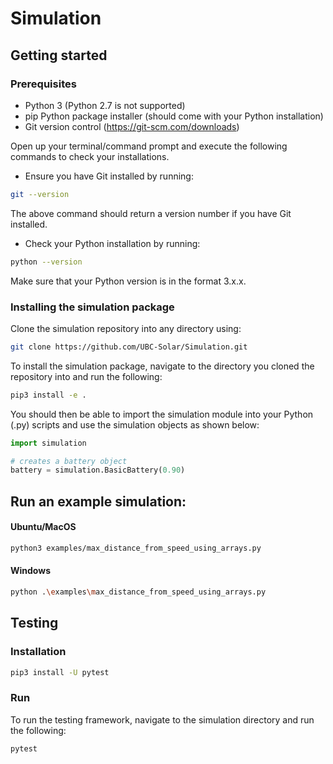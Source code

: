# Simulation

## Getting started

### Prerequisites

- Python 3 (Python 2.7 is not supported)
- pip Python package installer (should come with your Python installation)
- Git version control (https://git-scm.com/downloads)

Open up your terminal/command prompt and execute the following commands to check your installations.

- Ensure you have Git installed by running: 

```bash
git --version
```

The above command should return a version number if you have Git installed.

- Check your Python installation by running:

```bash
python --version
```

Make sure that your Python version is in the format 3.x.x.

### Installing the simulation package

Clone the simulation repository into any directory using: 

```bash
git clone https://github.com/UBC-Solar/Simulation.git
```

To install the simulation package, navigate to the directory you cloned the repository into and run the following:

```bash
pip3 install -e .
```

You should then be able to import the simulation module into your Python (.py) scripts and use the simulation objects as shown below:

```python
import simulation

# creates a battery object
battery = simulation.BasicBattery(0.90)
```

## Run an example simulation:

#### Ubuntu/MacOS

```bash
python3 examples/max_distance_from_speed_using_arrays.py
```
#### Windows

```bash
python .\examples\max_distance_from_speed_using_arrays.py
```

## Testing

### Installation

``` bash
pip3 install -U pytest
```

### Run

To run the testing framework, navigate to the simulation directory and run the following:

``` bash
pytest
```
